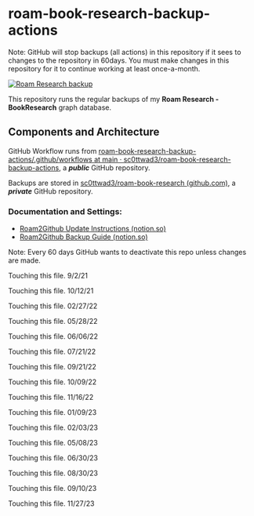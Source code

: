 # roam-book-research-backup-actions

Note:  GitHub will stop backups (all actions) in this repository if it sees to
changes to the repository in 60days. You must make changes in this
repository for it to continue working at least once-a-month.


[![Roam Research backup](https://github.com/sc0ttwad3/roam-book-research-backup-actions/actions/workflows/main.yml/badge.svg)](https://github.com/sc0ttwad3/roam-book-research-backup-actions/actions/workflows/main.yml)

This repository runs the regular backups  of my **Roam Research - BookResearch** graph database.

## Components and Architecture

GitHub Workflow runs from [roam-book-research-backup-actions/.github/workflows at main · sc0ttwad3/roam-book-research-backup-actions](https://github.com/sc0ttwad3/roam-book-research-backup-actions/tree/main/.github/workflows), a ***public*** GitHub repository.

Backups are stored in [sc0ttwad3/roam-book-research (github.com)](https://github.com/sc0ttwad3/roam-book-research/tree/master), a ***private*** GitHub repository.

### Documentation and Settings:

* [Roam2Github Update Instructions (notion.so)](https://www.notion.so/Roam2Github-Update-Instructions-c594a2931b694010814001c8a20fa960)
* [Roam2Github Backup Guide (notion.so)](https://www.notion.so/Roam2Github-Backup-Guide-650925859a4a42cf940e3fb74f5189f9)

Note: Every 60 days GitHub wants to deactivate this repo unless changes
are made.

Touching this file. 9/2/21

Touching this file. 10/12/21

Touching this file. 02/27/22

Touching this file. 05/28/22

Touching this file. 06/06/22

Touching this file. 07/21/22

Touching this file. 09/21/22

Touching this file. 10/09/22

Touching this file. 11/16/22

Touching this file. 01/09/23

Touching this file. 02/03/23

Touching this file. 05/08/23

Touching this file. 06/30/23

Touching this file. 08/30/23

Touching this file. 09/10/23

Touching this file. 11/27/23

